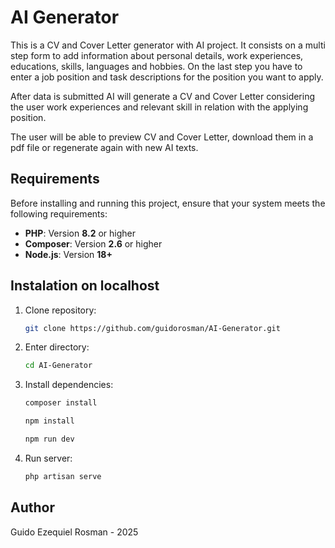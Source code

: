 # AI Generator

This is a CV and Cover Letter generator with AI project. It consists on a multi step form to add information about personal details, work experiences, educations, skills, languages and hobbies. On the last step you have to enter a job position and task descriptions for the position you want to apply.

After data is submitted AI will generate a CV and Cover Letter considering the user work experiences and relevant skill in relation with the applying position. 

The user will be able to preview CV and Cover Letter,  download them in a pdf file or regenerate again with new AI texts.

## Requirements

Before installing and running this project, ensure that your system meets the following requirements:

- **PHP**: Version **8.2** or higher  
- **Composer**: Version **2.6** or higher  
- **Node.js**: Version **18+**

## Instalation on localhost

1. Clone repository:

    ```bash
    git clone https://github.com/guidorosman/AI-Generator.git
    ```
2. Enter directory:

    ```bash
    cd AI-Generator
    ```
3. Install dependencies:

    ```bash
    composer install
    ```
    ```bash
    npm install
    ```
    ```bash
    npm run dev
    ```
4. Run server:

    ```bash
    php artisan serve
    ```
## Author
Guido Ezequiel Rosman - 2025
